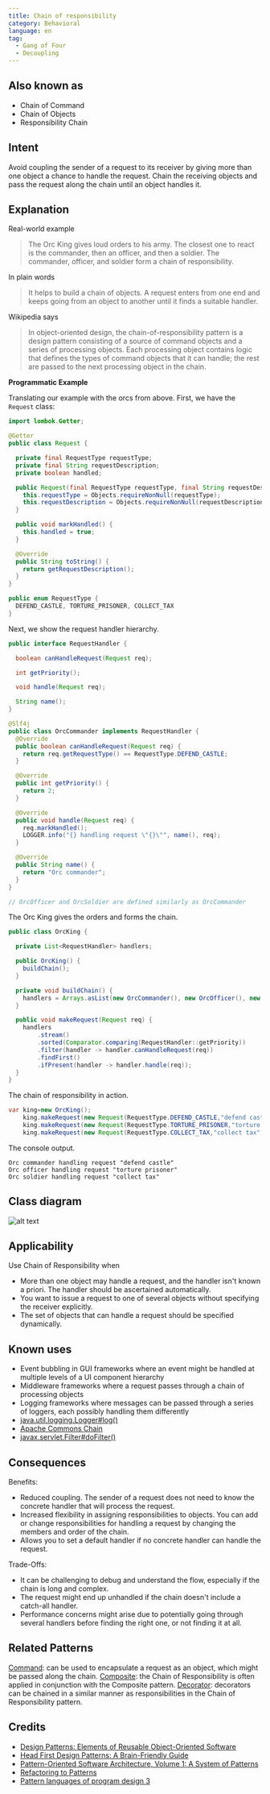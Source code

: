```yaml
---
title: Chain of responsibility
category: Behavioral
language: en
tag:
  - Gang of Four
  - Decoupling
---
```


## Also known as

* Chain of Command
* Chain of Objects
* Responsibility Chain

## Intent

Avoid coupling the sender of a request to its receiver by giving more than one object a chance to
handle the request. Chain the receiving objects and pass the request along the chain until an object
handles it.

## Explanation

Real-world example

> The Orc King gives loud orders to his army. The closest one to react is the commander, then
> an officer, and then a soldier. The commander, officer, and soldier form a chain of responsibility.

In plain words

> It helps to build a chain of objects. A request enters from one end and keeps going from an object
> to another until it finds a suitable handler.

Wikipedia says

> In object-oriented design, the chain-of-responsibility pattern is a design pattern consisting of
> a source of command objects and a series of processing objects. Each processing object contains
> logic that defines the types of command objects that it can handle; the rest are passed to the
> next processing object in the chain.

**Programmatic Example**

Translating our example with the orcs from above. First, we have the `Request` class:

```java
import lombok.Getter;

@Getter
public class Request {

  private final RequestType requestType;
  private final String requestDescription;
  private boolean handled;

  public Request(final RequestType requestType, final String requestDescription) {
    this.requestType = Objects.requireNonNull(requestType);
    this.requestDescription = Objects.requireNonNull(requestDescription);
  }

  public void markHandled() {
    this.handled = true;
  }

  @Override
  public String toString() {
    return getRequestDescription();
  }
}

public enum RequestType {
  DEFEND_CASTLE, TORTURE_PRISONER, COLLECT_TAX
}
```

Next, we show the request handler hierarchy.

```java
public interface RequestHandler {

  boolean canHandleRequest(Request req);

  int getPriority();

  void handle(Request req);

  String name();
}

@Slf4j
public class OrcCommander implements RequestHandler {
  @Override
  public boolean canHandleRequest(Request req) {
    return req.getRequestType() == RequestType.DEFEND_CASTLE;
  }

  @Override
  public int getPriority() {
    return 2;
  }

  @Override
  public void handle(Request req) {
    req.markHandled();
    LOGGER.info("{} handling request \"{}\"", name(), req);
  }

  @Override
  public String name() {
    return "Orc commander";
  }
}

// OrcOfficer and OrcSoldier are defined similarly as OrcCommander

```

The Orc King gives the orders and forms the chain.

```java
public class OrcKing {

  private List<RequestHandler> handlers;

  public OrcKing() {
    buildChain();
  }

  private void buildChain() {
    handlers = Arrays.asList(new OrcCommander(), new OrcOfficer(), new OrcSoldier());
  }

  public void makeRequest(Request req) {
    handlers
        .stream()
        .sorted(Comparator.comparing(RequestHandler::getPriority))
        .filter(handler -> handler.canHandleRequest(req))
        .findFirst()
        .ifPresent(handler -> handler.handle(req));
  }
}
```

The chain of responsibility in action.

```java
var king=new OrcKing();
    king.makeRequest(new Request(RequestType.DEFEND_CASTLE,"defend castle"));
    king.makeRequest(new Request(RequestType.TORTURE_PRISONER,"torture prisoner"));
    king.makeRequest(new Request(RequestType.COLLECT_TAX,"collect tax"));
```

The console output.

```
Orc commander handling request "defend castle"
Orc officer handling request "torture prisoner"
Orc soldier handling request "collect tax"
```

## Class diagram

![alt text](./etc/chain-of-responsibility.urm.png "Chain of Responsibility class diagram")

## Applicability

Use Chain of Responsibility when

* More than one object may handle a request, and the handler isn't known a priori. The handler should be ascertained
  automatically.
* You want to issue a request to one of several objects without specifying the receiver explicitly.
* The set of objects that can handle a request should be specified dynamically.

## Known uses

* Event bubbling in GUI frameworks where an event might be handled at multiple levels of a UI component hierarchy
* Middleware frameworks where a request passes through a chain of processing objects
* Logging frameworks where messages can be passed through a series of loggers, each possibly handling them differently
* [java.util.logging.Logger#log()](http://docs.oracle.com/javase/8/docs/api/java/util/logging/Logger.html#log%28java.util.logging.Level,%20java.lang.String%29)
* [Apache Commons Chain](https://commons.apache.org/proper/commons-chain/index.html)
* [javax.servlet.Filter#doFilter()](http://docs.oracle.com/javaee/7/api/javax/servlet/Filter.html#doFilter-javax.servlet.ServletRequest-javax.servlet.ServletResponse-javax.servlet.FilterChain-)

## Consequences

Benefits:

* Reduced coupling. The sender of a request does not need to know the concrete handler that will process the request.
* Increased flexibility in assigning responsibilities to objects. You can add or change responsibilities for handling a
  request by changing the members and order of the chain.
* Allows you to set a default handler if no concrete handler can handle the request.

Trade-Offs:

* It can be challenging to debug and understand the flow, especially if the chain is long and complex.
* The request might end up unhandled if the chain doesn't include a catch-all handler.
* Performance concerns might arise due to potentially going through several handlers before finding the right one, or
  not finding it at all.

## Related Patterns

[Command](https://java-design-patterns.com/patterns/command/): can be used to encapsulate a request as an object, which
might be passed along the chain.
[Composite](https://java-design-patterns.com/patterns/composite/): the Chain of Responsibility is often applied in
conjunction with the Composite pattern.
[Decorator](https://java-design-patterns.com/patterns/decorator/): decorators can be chained in a similar manner as
responsibilities in the Chain of Responsibility pattern.

## Credits

* [Design Patterns: Elements of Reusable Object-Oriented Software](https://www.amazon.com/gp/product/0201633612/ref=as_li_tl?ie=UTF8&camp=1789&creative=9325&creativeASIN=0201633612&linkCode=as2&tag=javadesignpat-20&linkId=675d49790ce11db99d90bde47f1aeb59)
* [Head First Design Patterns: A Brain-Friendly Guide](https://www.amazon.com/gp/product/0596007124/ref=as_li_tl?ie=UTF8&camp=1789&creative=9325&creativeASIN=0596007124&linkCode=as2&tag=javadesignpat-20&linkId=6b8b6eea86021af6c8e3cd3fc382cb5b)
* [Pattern-Oriented Software Architecture, Volume 1: A System of Patterns](https://amzn.to/3PAJUg5)
* [Refactoring to Patterns](https://amzn.to/3VOO4F5)
* [Pattern languages of program design 3](https://amzn.to/4a4NxTH)
